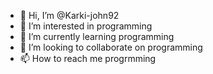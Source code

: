 - 👋 Hi, I’m @Karki-john92
- 👀 I’m interested in programming
- 🌱 I’m currently learning programming
- 💞️ I’m looking to collaborate on programming 
- 📫 How to reach me progrmming

<!---
Karki-john92/Karki-john92 is a ✨ special ✨ repository because its `README.md` (this file) appears on your GitHub profile.
You can click the Preview link to take a look at your changes.
--->
